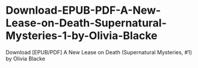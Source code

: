 # Download-EPUB-PDF-A-New-Lease-on-Death-Supernatural-Mysteries-1-by-Olivia-Blacke
Download [EPUB/PDF] A New Lease on Death (Supernatural Mysteries, #1) by Olivia Blacke

